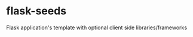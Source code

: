 flask-seeds
===========

Flask application's template with optional client side libraries/frameworks